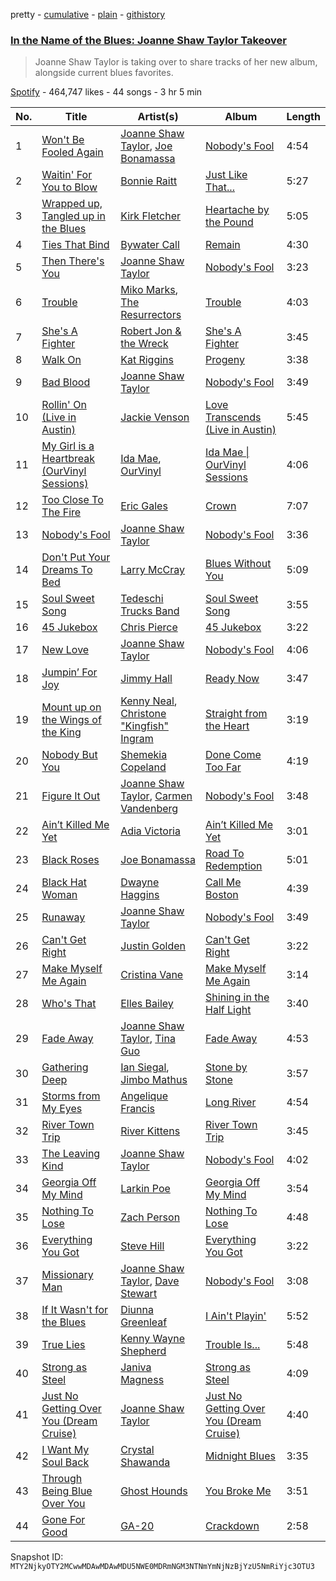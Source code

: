 pretty - [cumulative](/playlists/cumulative/37i9dQZF1DXcnkReojaCnV.md) - [plain](/playlists/plain/37i9dQZF1DXcnkReojaCnV) - [githistory](https://github.githistory.xyz/mackorone/spotify-playlist-archive/blob/main/playlists/plain/37i9dQZF1DXcnkReojaCnV)

### [In the Name of the Blues: Joanne Shaw Taylor Takeover](https://open.spotify.com/playlist/37i9dQZF1DXcnkReojaCnV)

> Joanne Shaw Taylor is taking over to share tracks of her new album, alongside current blues favorites.

[Spotify](https://open.spotify.com/user/spotify) - 464,747 likes - 44 songs - 3 hr 5 min

| No. | Title | Artist(s) | Album | Length |
|---|---|---|---|---|
| 1 | [Won't Be Fooled Again](https://open.spotify.com/track/21upjYqZ5PlQa7fcEiQe5Z) | [Joanne Shaw Taylor](https://open.spotify.com/artist/3FmTlY1F9dQyRursrsUaU7), [Joe Bonamassa](https://open.spotify.com/artist/2SNzxY1OsSCHBLVi77mpPQ) | [Nobody's Fool](https://open.spotify.com/album/2TVQmqbf3TmucBYkl9pfg6) | 4:54 |
| 2 | [Waitin' For You to Blow](https://open.spotify.com/track/2GhXfhOIkPrtwPZv9luHb6) | [Bonnie Raitt](https://open.spotify.com/artist/4KDyYWR7IpxZ7xrdYbKrqY) | [Just Like That...](https://open.spotify.com/album/5urpeKkrqE82otTOfs8OFd) | 5:27 |
| 3 | [Wrapped up, Tangled up in the Blues](https://open.spotify.com/track/05hQRjl1TbYuUtMpjvFb0u) | [Kirk Fletcher](https://open.spotify.com/artist/77wBCkU4gTMCceSWHtWjxq) | [Heartache by the Pound](https://open.spotify.com/album/6nOqRJiti1k8xh2q5nImZy) | 5:05 |
| 4 | [Ties That Bind](https://open.spotify.com/track/0YxtTa43y10dkX0z0tbJap) | [Bywater Call](https://open.spotify.com/artist/1bhk3AmtYKQAcDzbDyWG4M) | [Remain](https://open.spotify.com/album/6Ra2EYAa2ZUGMdFDOwPrgj) | 4:30 |
| 5 | [Then There's You](https://open.spotify.com/track/2kb3RTDrnPRph4LoVgIRFV) | [Joanne Shaw Taylor](https://open.spotify.com/artist/3FmTlY1F9dQyRursrsUaU7) | [Nobody's Fool](https://open.spotify.com/album/2TVQmqbf3TmucBYkl9pfg6) | 3:23 |
| 6 | [Trouble](https://open.spotify.com/track/02OxBW5LOc4PAjf0dj1buK) | [Miko Marks](https://open.spotify.com/artist/2pkqyjrPhrzJcdhwN80kAs), [The Resurrectors](https://open.spotify.com/artist/6JClEpHPvEsfw4Ke5VhbX5) | [Trouble](https://open.spotify.com/album/7gi6AMVZhuRCjqLfSl4kOd) | 4:03 |
| 7 | [She's A Fighter](https://open.spotify.com/track/4FFqcj4j3IvjpY9rLMLwTF) | [Robert Jon & the Wreck](https://open.spotify.com/artist/4FXvPjJz57tIo23OpzHlYC) | [She's A Fighter](https://open.spotify.com/album/0ZFJXgrS4qK0c5V9giWQSY) | 3:45 |
| 8 | [Walk On](https://open.spotify.com/track/76082CCgwMgL5TSInQkC8A) | [Kat Riggins](https://open.spotify.com/artist/0gE5H6j7N6LseB5laJ8m1E) | [Progeny](https://open.spotify.com/album/41N9g80QNwWwm9sEdcUw93) | 3:38 |
| 9 | [Bad Blood](https://open.spotify.com/track/7ke0huD5jHpsQBq9REm7jh) | [Joanne Shaw Taylor](https://open.spotify.com/artist/3FmTlY1F9dQyRursrsUaU7) | [Nobody's Fool](https://open.spotify.com/album/2TVQmqbf3TmucBYkl9pfg6) | 3:49 |
| 10 | [Rollin' On \(Live in Austin\)](https://open.spotify.com/track/6iQUQL8hVaWVElypEnkxaM) | [Jackie Venson](https://open.spotify.com/artist/2HlgRiOR33BVVE9hdEftxg) | [Love Transcends \(Live in Austin\)](https://open.spotify.com/album/3FnXv4h5TBWXo7ccTftiUj) | 5:45 |
| 11 | [My Girl is a Heartbreak \(OurVinyl Sessions\)](https://open.spotify.com/track/58zptEfJeRDFeNeOf2t2H0) | [Ida Mae](https://open.spotify.com/artist/3AhsxbcW6Bscf7xIPK02YK), [OurVinyl](https://open.spotify.com/artist/4MhBe0d439ToDXCWlT3wae) | [Ida Mae \| OurVinyl Sessions](https://open.spotify.com/album/3WcA9iNpjot2GjNr84XRV4) | 4:06 |
| 12 | [Too Close To The Fire](https://open.spotify.com/track/4vZG2IFIOGPQSqj2CSKCH2) | [Eric Gales](https://open.spotify.com/artist/3x8RBu8okCCBLi5vnY4UyV) | [Crown](https://open.spotify.com/album/0Ckul9E2gtpvm9RpXrp54i) | 7:07 |
| 13 | [Nobody's Fool](https://open.spotify.com/track/1s2I2P6bXRdQyePO016Os9) | [Joanne Shaw Taylor](https://open.spotify.com/artist/3FmTlY1F9dQyRursrsUaU7) | [Nobody's Fool](https://open.spotify.com/album/6zs5N5LbUBgVQRESHqB4LV) | 3:36 |
| 14 | [Don't Put Your Dreams To Bed](https://open.spotify.com/track/5iaTOmdWMK5FZGaJF6dWyx) | [Larry McCray](https://open.spotify.com/artist/24NDm7vTLocVLStlgkKjJc) | [Blues Without You](https://open.spotify.com/album/0Bi6Nd9yKYnZRnwWCrhhyr) | 5:09 |
| 15 | [Soul Sweet Song](https://open.spotify.com/track/6tvXOpoonSGwxM0R4eq8Tj) | [Tedeschi Trucks Band](https://open.spotify.com/artist/2gFsmDBM0hkoZPmrO5EdyO) | [Soul Sweet Song](https://open.spotify.com/album/1zvef1QMx5kNFNKifTTQud) | 3:55 |
| 16 | [45 Jukebox](https://open.spotify.com/track/2phu5Xd3OOUJFAp7T0Ongm) | [Chris Pierce](https://open.spotify.com/artist/559oVBc653k5TOpiwhhr3r) | [45 Jukebox](https://open.spotify.com/album/2uEGpo5UPOeUsbuUKPGfnC) | 3:22 |
| 17 | [New Love](https://open.spotify.com/track/1W5hzuisTBbr6RMSNJBTz7) | [Joanne Shaw Taylor](https://open.spotify.com/artist/3FmTlY1F9dQyRursrsUaU7) | [Nobody's Fool](https://open.spotify.com/album/2TVQmqbf3TmucBYkl9pfg6) | 4:06 |
| 18 | [Jumpin’ For Joy](https://open.spotify.com/track/1TsyrqBU8mBom6RzjcvHx4) | [Jimmy Hall](https://open.spotify.com/artist/2LorJQEiLTxNDsJ3jVrQNi) | [Ready Now](https://open.spotify.com/album/6kpBj0DkFrvabc4ffDjm3U) | 3:47 |
| 19 | [Mount up on the Wings of the King](https://open.spotify.com/track/30Hrgpp6gqufsaSY7F7txp) | [Kenny Neal](https://open.spotify.com/artist/2YNoaobWamjDPop3nk9xMQ), [Christone "Kingfish" Ingram](https://open.spotify.com/artist/5jMGnqJkgPaiJzwy5bOcYX) | [Straight from the Heart](https://open.spotify.com/album/2owcIwahZSfIqs5v4i86dQ) | 3:19 |
| 20 | [Nobody But You](https://open.spotify.com/track/7A2hVb3M0tJo2YSXwieyRK) | [Shemekia Copeland](https://open.spotify.com/artist/4CNjyWtO59j6Ih6S0n73ee) | [Done Come Too Far](https://open.spotify.com/album/3509A3ATMDnr5hYBji4RcV) | 4:19 |
| 21 | [Figure It Out](https://open.spotify.com/track/7HtqkL0QR9KI7jHeG8u9Go) | [Joanne Shaw Taylor](https://open.spotify.com/artist/3FmTlY1F9dQyRursrsUaU7), [Carmen Vandenberg](https://open.spotify.com/artist/2Zc5QLd6oXX67boj5GGfdS) | [Nobody's Fool](https://open.spotify.com/album/2TVQmqbf3TmucBYkl9pfg6) | 3:48 |
| 22 | [Ain’t Killed Me Yet](https://open.spotify.com/track/06SriLLbBIQos2LyqeNXw3) | [Adia Victoria](https://open.spotify.com/artist/1HKGjRPwI0gaFyv4aSWPPl) | [Ain’t Killed Me Yet](https://open.spotify.com/album/5bSiMgDd7UjgJClHgAF6Qu) | 3:01 |
| 23 | [Black Roses](https://open.spotify.com/track/5uiW9HcD9edXu2Gk65v9pj) | [Joe Bonamassa](https://open.spotify.com/artist/2SNzxY1OsSCHBLVi77mpPQ) | [Road To Redemption](https://open.spotify.com/album/4gj1UOa3iiULaU85YcdYTJ) | 5:01 |
| 24 | [Black Hat Woman](https://open.spotify.com/track/3C2s5HctrhjEFtcvmTX3rz) | [Dwayne Haggins](https://open.spotify.com/artist/7dBLVN2mFH3tAyy6er7YNU) | [Call Me Boston](https://open.spotify.com/album/24LPcANRxXyEU5svf8pJR5) | 4:39 |
| 25 | [Runaway](https://open.spotify.com/track/5gcywIXvvUnNf8Qx08vZ7m) | [Joanne Shaw Taylor](https://open.spotify.com/artist/3FmTlY1F9dQyRursrsUaU7) | [Nobody's Fool](https://open.spotify.com/album/2TVQmqbf3TmucBYkl9pfg6) | 3:49 |
| 26 | [Can't Get Right](https://open.spotify.com/track/6wQ1ooG7rEpoMlfG1iB6R7) | [Justin Golden](https://open.spotify.com/artist/0UJMXL1jlszq1XqzM9MOAl) | [Can't Get Right](https://open.spotify.com/album/3D4hQUR8d2hM4u9vFoRBsw) | 3:22 |
| 27 | [Make Myself Me Again](https://open.spotify.com/track/3Z1k5umdX3YORNYhLYSbiL) | [Cristina Vane](https://open.spotify.com/artist/7lfl96v1nJCpVeAmr6lgJD) | [Make Myself Me Again](https://open.spotify.com/album/6MlhXUHL77RMMOhBw1OHre) | 3:14 |
| 28 | [Who's That](https://open.spotify.com/track/3bO425AkqA0s2s6mB6GJqR) | [Elles Bailey](https://open.spotify.com/artist/4NPMwh3kDwi6uVCNtmeUvU) | [Shining in the Half Light](https://open.spotify.com/album/1qXhwQrfr59v0uk5wUOshO) | 3:40 |
| 29 | [Fade Away](https://open.spotify.com/track/5cfVfwth8tyKufK9EbLMwi) | [Joanne Shaw Taylor](https://open.spotify.com/artist/3FmTlY1F9dQyRursrsUaU7), [Tina Guo](https://open.spotify.com/artist/46T4yCHjQfVxokuATj1SiV) | [Fade Away](https://open.spotify.com/album/44RglQAHKM26stYYSXcum1) | 4:53 |
| 30 | [Gathering Deep](https://open.spotify.com/track/23BauLTQEKroy2wNpcWUMI) | [Ian Siegal](https://open.spotify.com/artist/1buMo53v5SZw5zacWQKqMo), [Jimbo Mathus](https://open.spotify.com/artist/4KGeE0Un8kmgFiF2cxZ0xR) | [Stone by Stone](https://open.spotify.com/album/2gGjqhOtJgGHXs6nr1iuAl) | 3:57 |
| 31 | [Storms from My Eyes](https://open.spotify.com/track/5ZWk8lQd6PHrJUCEQJkFGj) | [Angelique Francis](https://open.spotify.com/artist/3AoZtg3XjzbONsDfAXCene) | [Long River](https://open.spotify.com/album/5i3kWvr8Yj4iETRXlrQNVN) | 4:54 |
| 32 | [River Town Trip](https://open.spotify.com/track/4p8VYnLBT0iu7AGnhj3wyH) | [River Kittens](https://open.spotify.com/artist/4oayl8AdnYRETwoiWjcTjp) | [River Town Trip](https://open.spotify.com/album/3eLfzxsvAZZqdfIyuVHlkW) | 3:45 |
| 33 | [The Leaving Kind](https://open.spotify.com/track/4vvLCWBKXE1QuHA0VJIlFZ) | [Joanne Shaw Taylor](https://open.spotify.com/artist/3FmTlY1F9dQyRursrsUaU7) | [Nobody's Fool](https://open.spotify.com/album/2TVQmqbf3TmucBYkl9pfg6) | 4:02 |
| 34 | [Georgia Off My Mind](https://open.spotify.com/track/2se33uCsb88PVwbp6ESNGb) | [Larkin Poe](https://open.spotify.com/artist/7d10VF1J4LqW7vrpPOngzm) | [Georgia Off My Mind](https://open.spotify.com/album/03hV4QXMxzg5Hh7Q7HRulj) | 3:54 |
| 35 | [Nothing To Lose](https://open.spotify.com/track/50OoBWjN5GttCSP6tXFW3E) | [Zach Person](https://open.spotify.com/artist/0lgtMXcZRhFOUU2ZPddLoA) | [Nothing To Lose](https://open.spotify.com/album/0RDTbIgEZgOuavCfI2l6TF) | 4:48 |
| 36 | [Everything You Got](https://open.spotify.com/track/55Hl99Zml2F8kUBSlvVMAs) | [Steve Hill](https://open.spotify.com/artist/2f1hLQKsXGmF9rxdrq6Jt4) | [Everything You Got](https://open.spotify.com/album/2fivjdy1mXHmWC6SamrCxv) | 3:22 |
| 37 | [Missionary Man](https://open.spotify.com/track/0Iu485UCmLMjGgpZVgKxXo) | [Joanne Shaw Taylor](https://open.spotify.com/artist/3FmTlY1F9dQyRursrsUaU7), [Dave Stewart](https://open.spotify.com/artist/7gcCQIlkkfbul5Mt0jBQkg) | [Nobody's Fool](https://open.spotify.com/album/2TVQmqbf3TmucBYkl9pfg6) | 3:08 |
| 38 | [If It Wasn't for the Blues](https://open.spotify.com/track/6G2dRb7d8MTl5M5d6tijrs) | [Diunna Greenleaf](https://open.spotify.com/artist/22laryZFr71CbB5WtXIMzb) | [I Ain't Playin'](https://open.spotify.com/album/0dG54uTBpZNFRtzAHQm4Tm) | 5:52 |
| 39 | [True Lies](https://open.spotify.com/track/1vcUlV02bvKQn6ryzZqDVL) | [Kenny Wayne Shepherd](https://open.spotify.com/artist/1riHqX633Kup3mJAw8WR8p) | [Trouble Is...](https://open.spotify.com/album/1ODpJWe2bymqj4DyJfuBE9) | 5:48 |
| 40 | [Strong as Steel](https://open.spotify.com/track/2zurVB1sxDSgt2EdGjaICS) | [Janiva Magness](https://open.spotify.com/artist/3igRFmvurYBLvQ4aYliwXg) | [Strong as Steel](https://open.spotify.com/album/0BCEBQ4oMiqVuVqhP9QrbA) | 4:09 |
| 41 | [Just No Getting Over You \(Dream Cruise\)](https://open.spotify.com/track/0QCa6CGQJvYs5190mDePQP) | [Joanne Shaw Taylor](https://open.spotify.com/artist/3FmTlY1F9dQyRursrsUaU7) | [Just No Getting Over You \(Dream Cruise\)](https://open.spotify.com/album/5nAs2igKGjEshXErFX2CQe) | 4:40 |
| 42 | [I Want My Soul Back](https://open.spotify.com/track/1b8xcfGtzTNluKLSSDaZdV) | [Crystal Shawanda](https://open.spotify.com/artist/31X6W8Y4y9E0G78r5Y2rXG) | [Midnight Blues](https://open.spotify.com/album/6nYaIvRUVf1dFzCrX5aNAK) | 3:35 |
| 43 | [Through Being Blue Over You](https://open.spotify.com/track/36seRRquB1YkdjuTlrVc1V) | [Ghost Hounds](https://open.spotify.com/artist/69cpkpEaffiFjwcE19bvor) | [You Broke Me](https://open.spotify.com/album/7rJjp8koNUpalsYy0qcPMp) | 3:51 |
| 44 | [Gone For Good](https://open.spotify.com/track/4DfTU1lBVwrQvFLnpBbXLF) | [GA\-20](https://open.spotify.com/artist/5lg8xPLWMK8R3EfQlKA5bT) | [Crackdown](https://open.spotify.com/album/5ikMOG2XXGBIZrsccTOUhL) | 2:58 |

Snapshot ID: `MTY2NjkyOTY2MCwwMDAwMDAwMDU5NWE0MDRmNGM3NTNmYmNjNzBjYzU5NmRiYjc3OTU3`
